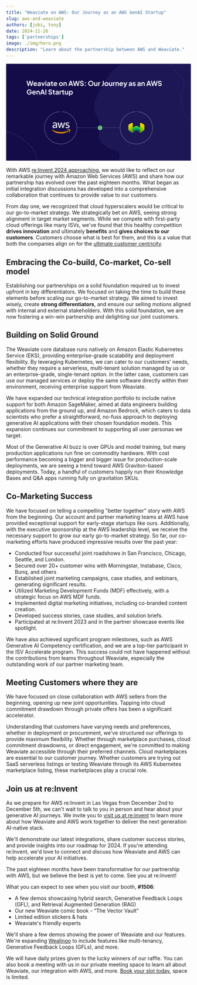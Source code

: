 ```yaml
---
title: "Weaviate on AWS: Our Journey as an AWS GenAI Startup"
slug: aws-and-weaviate
authors: [jobi, tony]
date: 2024-11-26
tags: ['partnerships']
image: ./img/hero.png
description: "Learn about the partnership between AWS and Weaviate."
---
```


![AWS and Weaviate](./img/hero.png)

With AWS [re:Invent 2024 approaching](https://reinvent.awsevents.com/), we would like to reflect on our remarkable journey with Amazon Web Services (AWS) and share how our partnership has evolved over the past eighteen months. What began as initial integration discussions has developed into a comprehensive collaboration that continues to provide value to our customers.

From day one, we recognized that cloud hyperscalers would be critical to our go-to-market strategy. We strategically bet on AWS, seeing strong alignment in target market segments. While we compete with first-party cloud offerings like many ISVs, we've found that this healthy competition **drives innovation** and ultimately **benefits** and **gives choices to our customers**. Customers choose what is best for them, and this is a value that both the companies align on for the [ultimate customer centricity](https://aws.amazon.com/executive-insights/content/the-imperatives-of-customer-centric-innovation/).

## Embracing the Co-build, Co-market, Co-sell model

Establishing our partnerships on a solid foundation required us to invest upfront in key differentiators. We focused on taking the time to build these elements before scaling our go-to-market strategy. We aimed to invest wisely, create **strong differentiators**, and ensure our selling motions aligned with internal and external stakeholders. With this solid foundation, we are now fostering a win-win partnership and delighting our joint customers.

## Building on Solid Ground

The Weaviate core database runs natively on Amazon Elastic Kubernetes Service (EKS), providing enterprise-grade scalability and deployment flexibility. By leveraging Kubernetes, we can cater to our customers' needs, whether they require a serverless, multi-tenant solution managed by us or an enterprise-grade, single-tenant option. In the latter case, customers can use our managed services or deploy the same software directly within their environment, receiving enterprise support from Weaviate.

We have expanded our technical integration portfolio to include native support for both Amazon SageMaker, aimed at data engineers building applications from the ground up, and Amazon Bedrock, which caters to data scientists who prefer a straightforward, no-fuss approach to deploying generative AI applications with their chosen foundation models. This expansion continues our commitment to supporting all user personas we target.

Most of the Generative AI buzz is over GPUs and model training, but many production applications run fine on commodity hardware. With cost performance becoming a bigger and bigger issue for production-scale deployments, we are seeing a trend toward AWS Graviton-based deployments. Today, a handful of customers happily run their Knowledge Bases and Q&A apps running fully on gravitation SKUs. 

## Co-Marketing Success

We have focused on telling a compelling "better together" story with AWS from the beginning. Our account and partner marketing teams at AWS have provided exceptional support for early-stage startups like ours. Additionally, with the executive sponsorship at the AWS leadership level, we receive the necessary support to grow our early go-to-market strategy. So far, our co-marketing efforts have produced impressive results over the past year:

* Conducted four successful joint roadshows in San Francisco, Chicago, Seattle, and London.  
* Secured over 20+ customer wins with Morningstar, Instabase, Cisco, Bunq, and others  
* Established joint marketing campaigns, case studies, and webinars, generating significant results.  
* Utilized Marketing Development Funds (MDF) effectively, with a strategic focus on AWS MDF funds.  
* Implemented digital marketing initiatives, including co-branded content creation.  
* Developed success stories, case studies, and solution briefs.  
* Participated at re:Invent 2023 and in the partner showcase events like spotlight.

We have also achieved significant program milestones, such as AWS Generative AI Competency certification, and we are a top-tier participant in the ISV Accelerate program. This success could not have happened without the contributions from teams throughout Weaviate, especially the outstanding work of our partner marketing team.

## Meeting Customers where they are

We have focused on close collaboration with AWS sellers from the beginning, opening up new joint opportunities. Tapping into cloud commitment drawdown through private offers has been a significant accelerator.

Understanding that customers have varying needs and preferences, whether in deployment or procurement, we've structured our offerings to provide maximum flexibility. Whether through marketplace purchases, cloud commitment drawdowns, or direct engagement, we're committed to making Weaviate accessible through their preferred channels. Cloud marketplaces are essential to our customer journey. Whether customers are trying out SaaS serverless listings or testing Weaviate through its AWS Kubernetes marketplace listing, these marketplaces play a crucial role.

## Join us at re:Invent

As we prepare for AWS re:Invent in Las Vegas from December 2nd to December 5th, we can't wait to talk to you in person and hear about your generative AI journeys. We invite you to [visit us at re:invent](https://events.weaviate.io/aws-reinvent-2024) to learn more about how Weaviate and AWS work together to deliver the next generation AI-native stack.

We'll demonstrate our latest integrations, share customer success stories, and provide insights into our roadmap for 2024. If you're attending re:Invent, we'd love to connect and discuss how Weaviate and AWS can help accelerate your AI initiatives.

The past eighteen months have been transformative for our partnership with AWS, but we believe the best is yet to come. See you at re:Invent!

What you can expect to see when you visit our booth, **#1506**:

* A few demos showcasing hybrid search, Generative Feedback Loops (GFL), and Retrieval Augmented Generation (RAG)  
* Our new Weaviate comic book \- “The Vector Vault”  
* Limited edition stickers & hats  
* Weaviate's friendly experts

We'll share a few demos showing the power of Weaviate and our features. We're expanding [Wealingo](https://github.com/weaviate/wealingo-demo) to include features like multi-tenancy, Generative Feedback Loops (GFLs), and more.

We will have daily prizes given to the lucky winners of our raffle. You can also book a meeting with us in our private meeting space to learn all about Weaviate, our integration with AWS, and more. [Book your slot today](https://calendly.com/events-weaviate/weaviate-aws-reinvent), space is limited.

